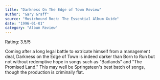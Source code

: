 ```yaml
---
title: "Darkness On The Edge of Town Review"
author: "Gary Graff"
source: "Musichound Rock: The Essential Album Guide"
date: "1996-01-01"
category: "Album Review"
---
```


Rating: 3.5/5

Coming after a long legal battle to extricate himself from a management deal, Darkness on the Edge of Town is indeed darker than Born to Run but not without redemptive hope in songs such as "Badlands" and "The Promised Land." This may well be Springsteen's best batch of songs, though the production is criminally flat.
